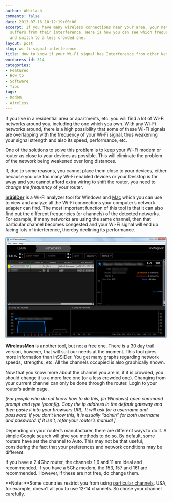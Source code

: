 ```yaml
---
author: Abhilash
comments: false
date: 2013-07-16 10:12:19+00:00
excerpt: If you have many wireless connections near your area, your network probably
  suffers from their interference. Here is how you can see which frequencies are populated
  and switch to a less crowded one.
layout: post
slug: wi-fi-signal-interference
title: How to know if your Wi-Fi signal has Interference from other Networks
wordpress_id: 314
categories:
- Featured
- How to
- Software
- Tips
tags:
- Modem
- Wireless
---
```


If you live in a residential area or apartments, etc. you will find a lot of Wi-Fi networks around you, including the one which you own. With any Wi-Fi networks around, there is a high possibility that some of these Wi-Fi signals are overlapping with the frequency of your Wi-Fi signal, thus weakening your signal strength and also its speed, performance, etc.

One of the solutions to solve this problem is to keep your Wi-Fi modem or router as close to your devices as possible. This will eliminate the problem of the network being weakened over long distances.

If, due to some reasons, you cannot place them close to your devices, either because you use too many Wi-Fi enabled devices or your Desktop is far away and you cannot afford extra wiring to shift the router, you need to _change the frequency_ of your router.

**[inSSIDer](http://www.metageek.net/products/inssider/)** is a Wi-Fi analyzer tool for Windows and [Mac](http://www.metageek.net/products/inssider-for-mac/) which you can use to view and analyze all the Wi-Fi connections your computer’s network adapter can find. The most important function of this tool is that it can also find out the different frequencies (or channels) of the detected networks. For example, if many networks are using the same channel, then that particular channel becomes congested and your Wi-Fi signal will end up facing lots of interference, thereby declining its performance.

![inssider](images/inssider.png)

**WirelessMon** is another tool, but not a free one. There is a 30 day trail version, however, that will suit our needs at the moment. This tool gives more information than inSSIDer. You get many graphs regarding network speeds, strengths, etc. All the channels occupied is also graphically shown.

Now that you know more about the channel you are in, if it is crowded, you should change it to a more free one (or a less crowded one). Changing from your current channel can only be done through the router. Login to your router’s admin page.

_[For people who do not know how to do this, (in Windows) open command prompt and type ipconfig. Copy the ip address in the default gateway and then paste it into your browsers URL. It will ask for a username and password. If you don’t know this, it is usually “admin” for both username and password. If it isn’t, refer your router’s manual ]_

Depending on your router’s manufacturer, there are different ways to do it. A simple Google search will give you methods to do so. By default, some routers have set the channel to Auto. This may not be that useful, considering the fact that your preferences and network conditions may be different.

If you have a 2.4Ghz router, the channels 1,6 and 11 are ideal and recommended. If you have a 5Ghz modem, the 153, 157 and 161 are recommended. However, if these are not free, do change them.

**Note: **Some countries restrict you from using [particular channels](http://en.wikipedia.org/wiki/List_of_WLAN_channels). USA, for example, doesn’t all you to use 12-14 channels. So chose your channel carefully.
